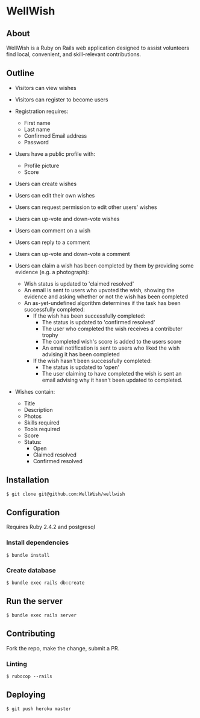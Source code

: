 # WellWish

## About

WellWish is a Ruby on Rails web application designed to assist volunteers find
local, convenient, and skill-relevant contributions.


## Outline

- Visitors can view wishes
- Visitors can register to become users
- Registration requires:
  - First name
  - Last name
  - Confirmed Email address
  - Password

- Users have a public profile with:
  - Profile picture
  - Score

- Users can create wishes
- Users can edit their own wishes
- Users can request permission to edit other users' wishes
- Users can up-vote and down-vote wishes
- Users can comment on a wish
- Users can reply to a comment
- Users can up-vote and down-vote a comment
- Users can claim a wish has been completed by them by providing some evidence
  (e.g. a photograph):
  - Wish status is updated to 'claimed resolved'
  - An email is sent to users who upvoted the wish, showing the evidence and
    asking whether or not the wish has been completed
  - An as-yet-undefined algorithm determines if the task has been successfully
    completed:
    - If the wish has been successfully completed:
      - The status is updated to 'confirmed resolved'
      - The user who completed the wish receives a contributer trophy
      - The completed wish's score is added to the users score
      - An email notification is sent to users who liked the wish advising it
        has been completed
    - If the wish hasn't been successfully completed:
      - The status is updated to 'open'
      - The user claiming to have completed the wish is sent an email advising
        why it hasn't been updated to completed.

- Wishes contain:
  - Title
  - Description
  - Photos
  - Skills required
  - Tools required
  - Score
  - Status:
    - Open
    - Claimed resolved
    - Confirmed resolved


## Installation

```
$ git clone git@github.com:WellWish/wellwish
```


## Configuration

Requires Ruby 2.4.2 and postgresql


### Install dependencies

```
$ bundle install
```


### Create database

```
$ bundle exec rails db:create
```


## Run the server

```
$ bundle exec rails server
```


## Contributing

Fork the repo, make the change, submit a PR.


### Linting

```
$ rubocop --rails
```

## Deploying

```
$ git push heroku master
```
